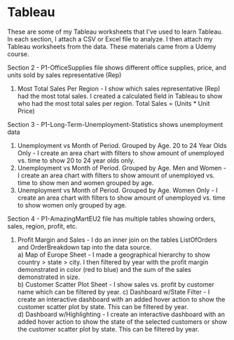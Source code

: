 # Tableau

These are some of my Tableau worksheets that I've used to learn Tableau.  In each section, I attach a CSV or Excel file to analyze.  I then attach my Tableau worksheets from the data.  These materials came from a Udemy course.

Section 2 - P1-OfficeSupplies file shows different office supplies, price, and units sold by sales representative (Rep)
1) Most Total Sales Per Region - I show which sales representative (Rep) had the most total sales.  I created a calculated field in Tableau to show who had the most total sales per region.  Total Sales = (Units * Unit Price)

Section 3 - P1-Long-Term-Unemployment-Statistics shows unemployment data 
1) Unemployment vs Month of Period. Grouped by Age.  20 to 24 Year Olds Only - I create an area chart with filters to show amount of unemployed vs. time to show 20 to 24 year olds only.
2) Unemployment vs Month of Period. Grouped by Age.  Men and Women - I create an area chart with filters to show amount of unemployed vs. time to show men and women grouped by age.
3) Unemployment vs Month of Period. Grouped by Age.  Women Only - I create an area chart with filters to show amount of unemployed vs. time to show women only grouped by age.

Section 4 - P1-AmazingMartEU2 file has multiple tables showing orders, sales, region, profit, etc.  
1) Profit Margin and Sales - I do an inner join on the tables ListOfOrders and OrderBreakdown tap into the data source.  
a) Map of Europe Sheet - I made a geographical hierarchy to show country > state > city.  I then filtered by year with the profit margin demonstrated in color (red to blue) and the sum of the sales demonstrated in size.  
b) Customer Scatter Plot Sheet - I show sales vs. profit by customer name which can be filtered by year. 
c) Dashboard w/State Filter - I create an interactive dashboard with an added hover action to show the customer scatter plot by state.  This can be filtered by year.  
d) Dashboard w/Highlighting - I create an interactive dashboard with an added hover action to show the state of the selected customers or show the customer scatter plot by state.  This can be filtered by year.  
